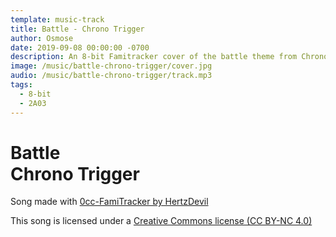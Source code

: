 ```yaml
---
template: music-track
title: Battle - Chrono Trigger
author: Osmose
date: 2019-09-08 00:00:00 -0700
description: An 8-bit Famitracker cover of the battle theme from Chrono Trigger
image: /music/battle-chrono-trigger/cover.jpg
audio: /music/battle-chrono-trigger/track.mp3
tags:
  - 8-bit
  - 2A03
---
```

# Battle <br> Chrono Trigger

Song made with [0cc-FamiTracker by HertzDevil](https://hertzdevil.info/programs/)

This song is licensed under a [Creative Commons license (CC BY-NC 4.0)](https://creativecommons.org/licenses/by-nc/3.0/)
